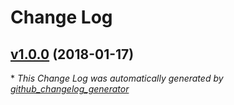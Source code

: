# Change Log

## [v1.0.0](https://github.com/karagenit/intel-backlight/tree/v1.0.0) (2018-01-17)


\* *This Change Log was automatically generated by [github_changelog_generator](https://github.com/skywinder/Github-Changelog-Generator)*